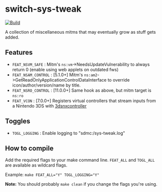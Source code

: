 switch-sys-tweak
================

[![Build](https://github.com/p-sam/switch-sys-tweak/workflows/Build/badge.svg?branch=master)](https://github.com/p-sam/switch-sys-tweak/actions?query=workflow%3ABuild)

A collection of miscellaneous mitms that may eventually grow as stuff gets added.

## Features

* `FEAT_NSVM_SAFE` : Mitm's `ns:vm`->NeedsUpdateVulnerability to always return 0 (enable using web applets on outdated fws)
* `FEAT_NSAM_CONTROL` : [5.1.0+] Mitm's `ns:am2`->GetReadOnlyApplicationControlDataInterface to override icon/author/version/name by title.
* `FEAT_NSRO_CONTROL` : [11.0.0+] Same hook as above, but mitm target is `ns:ro`
* `FEAT_VCON` : [7.0.0+] Registers virtual controllers that stream inputs from a Nintendo 3DS with [3dsnxcontroller](https://github.com/p-sam/3dsnxcontroller)

## Toggles

* `TOGL_LOGGING` : Enable logging to "sdmc:/sys-tweak.log"

## How to compile

Add the required flags to your make command line. `FEAT_ALL` and `TOGL_ALL` are available as wildcard flags.

Example: `make FEAT_ALL="Y" TOGL_LOGGING="Y"`

**Note:** You should probably `make clean` if you change the flags you're using.

